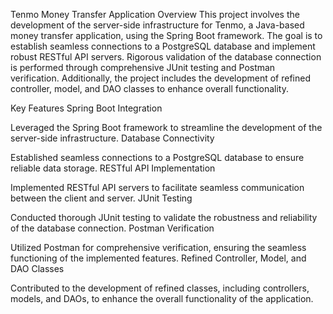 Tenmo Money Transfer Application
Overview
This project involves the development of the server-side infrastructure for Tenmo, a Java-based money transfer application, using the Spring Boot framework. The goal is to establish seamless connections to a PostgreSQL database and implement robust RESTful API servers. Rigorous validation of the database connection is performed through comprehensive JUnit testing and Postman verification. Additionally, the project includes the development of refined controller, model, and DAO classes to enhance overall functionality.

Key Features
Spring Boot Integration

Leveraged the Spring Boot framework to streamline the development of the server-side infrastructure.
Database Connectivity

Established seamless connections to a PostgreSQL database to ensure reliable data storage.
RESTful API Implementation

Implemented RESTful API servers to facilitate seamless communication between the client and server.
JUnit Testing

Conducted thorough JUnit testing to validate the robustness and reliability of the database connection.
Postman Verification

Utilized Postman for comprehensive verification, ensuring the seamless functioning of the implemented features.
Refined Controller, Model, and DAO Classes

Contributed to the development of refined classes, including controllers, models, and DAOs, to enhance the overall functionality of the application.
